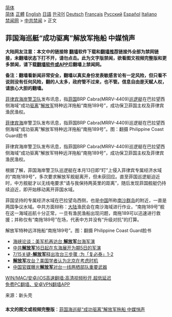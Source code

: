  <!-- 面包屑导航 --> <div class="breadcrumb"><!-- GTranslate: https://gtranslate.io/ -->  <div class="switcher notranslate">  <div class="selected">  <a href="#" onclick="return false;"> 简体</a>  </div>  <div class="option">  <a href="https://www.bannedbook.org" onclick="doGTranslate('zh-CN|zh-CN');jQuery('div.switcher div.selected a').html(jQuery(this).html());return false;" title="简体中文" class="nturl selected"> 简体</a>  <a href="https://www.bannedbook.org/zh-tw/" onclick="doGTranslate('zh-CN|zh-TW');jQuery('div.switcher div.selected a').html(jQuery(this).html());return false;" title="繁體中文" class="nturl"> 正體</a>  <a href="https://www.bannedbook.org/en/" onclick="doGTranslate('zh-CN|en');jQuery('div.switcher div.selected a').html(jQuery(this).html());return false;" title="English" class="nturl"> English</a>  <a href="https://www.bannedbook.org/ja/" onclick="doGTranslate('zh-CN|ja');jQuery('div.switcher div.selected a').html(jQuery(this).html());return false;" title="日本語" class="nturl"> 日語</a>  <a href="https://www.bannedbook.org/ko/" onclick="doGTranslate('zh-CN|ko');jQuery('div.switcher div.selected a').html(jQuery(this).html());return false;" title="한국어" class="nturl"> 한국어</a>  <a href="https://www.bannedbook.org/de/" onclick="doGTranslate('zh-CN|de');jQuery('div.switcher div.selected a').html(jQuery(this).html());return false;" title="Deutsch" class="nturl"> Deutsch</a>  <a href="https://www.bannedbook.org/fr/" onclick="doGTranslate('zh-CN|fr');jQuery('div.switcher div.selected a').html(jQuery(this).html());return false;" title="Français" class="nturl"> Français</a>  <a href="https://www.bannedbook.org/ru/" onclick="doGTranslate('zh-CN|ru');jQuery('div.switcher div.selected a').html(jQuery(this).html());return false;" title="Русский" class="nturl"> Русский</a>  <a href="https://www.bannedbook.org/es/" onclick="doGTranslate('zh-CN|es');jQuery('div.switcher div.selected a').html(jQuery(this).html());return false;" title="Español" class="nturl"> Español</a>  <a href="https://www.bannedbook.org/it/" onclick="doGTranslate('zh-CN|it');jQuery('div.switcher div.selected a').html(jQuery(this).html());return false;" title="Italiano" class="nturl"> Italiano</a>  </div>  </div>      <div class='breadcrumb-sub'><!-- Breadcrumb NavXT 6.3.0 --> <a href="https://www.bannedbook.org/" class="home">禁闻网</a> &gt; <a href="https://www.bannedbook.org/bnews/cbnews/" class="category">中共禁闻</a> &gt; 正文</div></div><h2>菲国海巡艇“成功驱离”解放军拖船 中媒悄声</h2> <p class="notice"><b>大陆网友注意：本文中的链接除 <a href="https://github.com/bannedbook/fanqiang" >翻墙</a>软件下载和<a href="https://github.com/killgcd/justmysocks/blob/master/README.md">翻墙推荐</a>链接外全部为禁网链接，未翻墙状态下打不开，请勿点击。此为文字版禁闻，欲看图文视频完整版和更多禁闻，请下载<a href="https://github.com/bannedbook/fanqiang">翻墙软件或APP</a>后翻墙上禁闻网。</p><p>备注：翻墙看新闻非常安全，翻墙以真实身份发表敏感言论有一定风险，但只看不说则没有任何风险，翻的人太多，政府管不过来，也不管。信息自由是天赋人权，请放心大胆的翻墙。</b></p>  <div class="entry"> <p id="summary"><a href="https://www.bannedbook.org/bnews/tag/%e8%8f%b2%e5%be%8b%e5%ae%be/" class="st_tag internal_tag" rel="tag" title="标签 菲律宾 下的日志">菲律宾</a><a href="https://www.bannedbook.org/bnews/tag/%E6%B5%B7%E5%B2%B8%E8%AD%A6%E5%8D%AB%E9%98%9F/" class="st_tag internal_tag" rel="tag" title="标签 海岸警卫队 下的日志">海岸警卫队</a>发布讯息，指<a href="https://www.bannedbook.org/bnews/tag/%E8%8F%B2%E5%9B%BD/" class="st_tag internal_tag" rel="tag" title="标签 菲国 下的日志">菲国</a>BRP Cabra(MRRV-4409)<a href="https://www.bannedbook.org/bnews/tag/%E5%B7%A1%E9%80%BB%E8%89%87/" class="st_tag internal_tag" rel="tag" title="标签 巡逻艇 下的日志">巡逻艇</a>在巴拉望西侧海域“成功<a href="https://www.bannedbook.org/bnews/tag/%E9%A9%B1%E7%A6%BB/" class="st_tag internal_tag" rel="tag" title="标签 驱离 下的日志">驱离</a>”<a href="https://www.bannedbook.org/bnews/tag/%e8%a7%a3%e6%94%be%e5%86%9b/" class="st_tag internal_tag" rel="tag" title="标签 解放军 下的日志">解放军</a>特种远洋拖船“南拖189号”，成功保卫菲国主权及菲律宾渔民渔权。</p> <p id="conimg"><a href="https://www.bannedbook.org/bnews/tag/%E8%8F%B2%E5%BE%8B%E5%AE%BE%E6%B5%B7/" class="st_tag internal_tag" rel="tag" title="标签 菲律宾海 下的日志">菲律宾海</a>岸警卫队发布讯息，指菲国BRP Cabra(MRRV-4409)巡逻艇在巴拉望西侧海域“成功驱离”解放军特种远洋拖船“南拖189号”。图：翻摄 Philippine Coast Guard脸书</p>  <p>菲律宾海岸警卫队发布讯息，指菲国BRP Cabra(MRRV-4409)巡逻艇在巴拉望西侧海域“成功驱离”解放军特种远洋拖船“南拖189号”，成功保卫菲国主权及菲律宾渔民渔权。</p> <p>根据了解，菲国海岸警卫队巡逻艇在本月13日即“盯”上侵入菲律宾专属经济水域的“南拖189号”，多次要求解放军舰艇离开，但未获回应。直至菲国巡逻艇迫近时，中方舰艇才以无线电要求“请与我保持两英里的距离”，随后发现菲国舰艇仍持续迫近，即开始移动离开菲国水域。</p>  <p>菲国坚持的专属经济水域在巴拉望岛西侧，也是<span class='wp_keywordlink_affiliate'><a href="https://www.bannedbook.org/" title="中国" target="_blank">中国</a></span>所称<a href="https://www.bannedbook.org/bnews/tag/%E5%8D%97%E6%B2%99%E7%BE%A4%E5%B2%9B/" class="st_tag internal_tag" rel="tag" title="标签 南沙群岛 下的日志">南沙群岛</a>的附近，一直是两国争议水域。中共方面辩称：<span class='wp_keywordlink_affiliate'><a href="https://www.bannedbook.org/" title="大陆" target="_blank">大陆</a></span>渔民会在南沙海域进行作业，“南拖189号”舰在这一海域巡航十分正常，一旦有渔民渔船出现问题，南拖189可以迅速进行救援；并称仅有“南拖189号”在场，代表中方并没有“升级对抗”的打算。</p> <p>解放军特种远洋拖船“南拖189号”。图：翻摄 Philippine Coast Guard脸书</p>  <ul class='op-related-articles' title='相关阅读'> <li><a href='https://www.bannedbook.org/bnews/taiwannews/20210718/1589663.html' target='_blank'>海峡论谈：美军机再访台 <b>解放军</b>台海军演</a></li> <li><a href='https://www.bannedbook.org/bnews/ssgc/20210716/1588568.html' target='_blank'>中共<b>解放军</b>16日起在东海展开为期5日的军演</a></li> <li><a href='https://www.bannedbook.org/bnews/taiwannews/20210715/1587700.html' target='_blank'>7/15关键-<b>解放军</b>释出攻台三步骤 ;为「复必泰」1-2</a></li> <li><a href='https://www.bannedbook.org/bnews/headline/20210715/1587671.html' target='_blank'><b>解放军</b>攻台？美国学者认为北京在考虑时机</a></li> <li><a href='https://www.bannedbook.org/bnews/baitai/20210713/1586359.html' target='_blank'>中国官媒曝光<b>解放军</b>对台一线两栖部队重要武器</a></li> </ul> <p class="texttj"> <a href="https://github.com/bannedbook/fanqiang/wiki/V2ray%E6%9C%BA%E5%9C%BA" target="_blank">WIN/MAC/安卓/iOS高速翻墙:高清视频秒开,超低延迟</a><br/> <a href="https://github.com/bannedbook/fanqiang/wiki/%E7%A6%81%E9%97%BB%E7%BD%91%E5%AE%89%E5%8D%93%E7%BF%BB%E5%A2%99%E6%96%B0%E9%97%BBAPP" target="_blank">免费PC翻墙、安卓VPN翻墙APP</a></p><p> 来源：新头壳 </p> <a name='sharetosocial'></a>  <div style="margin-bottom:5px;padding-bottom:5px;clear:both"> <div id="archive-pix-1" class="banner-ads"> <!-- AuctionX Display platform tag START --> <div id="26318x728x90x621x_ADSLOT2" clicktrack="%%CLICK_URL_ESC%%"></div> <!-- AuctionX Display platform tag END --> </div> <div id="archive-pix-2" class="banner-ads"> <!-- AuctionX Display platform tag START --> <div id="26315x300x250x621x_ADSLOT2" clicktrack="%%CLICK_URL_ESC%%"></div> <!-- AuctionX Display platform tag END --> </div> </div>  <div id="archive-pix-1" class="banner-ads"> <!-- AuctionX Display platform tag START --> <div id="26318x728x90x621x_ADSLOT3" clicktrack="%%CLICK_URL_ESC%%"></div> <!-- AuctionX Display platform tag END --> </div> <div><b>本文的图文或视频完整版</b>：<a href='https://www.bannedbook.org/bnews/cbnews/20210721/1591089.html'>菲国海巡艇“成功驱离”解放军拖船 中媒悄声</a></div>  </div><!--END ENTRY--> 